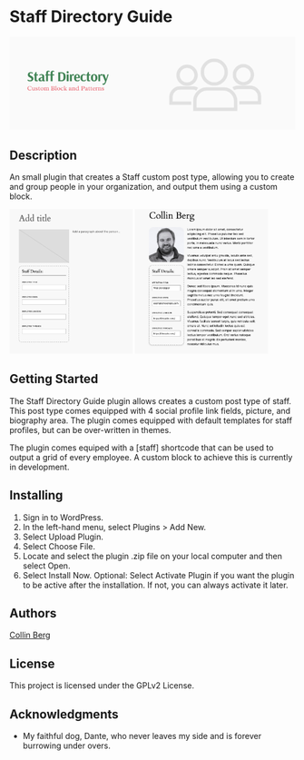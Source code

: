 # Staff Directory Guide

![Staff Directory Banner Header Image](docs/Staff-Directory-Banner.png)

## Description

An small plugin that creates a Staff custom post type, allowing you to create and group people in your organization, and output them using a custom block.

<img src="docs/StaffBlock-empty.png" width="43%" alt="Default configuration for a staff profile">
<img src="docs/BlockEditor.png" width="46.7%" alt="Editor view of with content filled in.">

## Getting Started

The Staff Directory Guide plugin allows creates a custom post type of staff. This post type comes equipped with 4 social profile link fields, picture, and biography area. The plugin comes equipped with default templates for staff profiles, but can be over-written in themes.

The plugin comes equiped with a [staff] shortcode that can be used to output a grid of every employee. A custom block to achieve this is currently in development.

## Installing

1. Sign in to WordPress.
2. In the left-hand menu, select Plugins > Add New.
3. Select Upload Plugin.
4. Select Choose File.
5. Locate and select the plugin .zip file on your local computer and then select Open.
6. Select Install Now.
   Optional: Select Activate Plugin if you want the plugin to be active after the installation. If not, you can always activate it later.

## Authors

[Collin Berg](https://hirecollin.com)

## License

This project is licensed under the GPLv2 License.

## Acknowledgments

- My faithful dog, Dante, who never leaves my side and is forever burrowing under overs.
